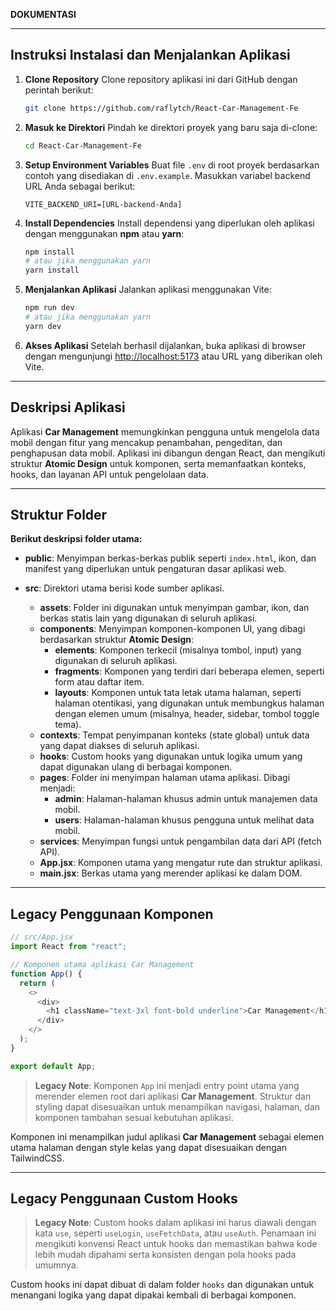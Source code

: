 **DOKUMENTASI**

---

## Instruksi Instalasi dan Menjalankan Aplikasi

1. **Clone Repository**
   Clone repository aplikasi ini dari GitHub dengan perintah berikut:

   ```bash
   git clone https://github.com/raflytch/React-Car-Management-Fe
   ```

2. **Masuk ke Direktori**
   Pindah ke direktori proyek yang baru saja di-clone:

   ```bash
   cd React-Car-Management-Fe
   ```

3. **Setup Environment Variables**
   Buat file `.env` di root proyek berdasarkan contoh yang disediakan di `.env.example`. Masukkan variabel backend URL Anda sebagai berikut:

   ```
   VITE_BACKEND_URI=[URL-backend-Anda]
   ```

4. **Install Dependencies**
   Install dependensi yang diperlukan oleh aplikasi dengan menggunakan **npm** atau **yarn**:

   ```bash
   npm install
   # atau jika menggunakan yarn
   yarn install
   ```

5. **Menjalankan Aplikasi**
   Jalankan aplikasi menggunakan Vite:

   ```bash
   npm run dev
   # atau jika menggunakan yarn
   yarn dev
   ```

6. **Akses Aplikasi**
   Setelah berhasil dijalankan, buka aplikasi di browser dengan mengunjungi [http://localhost:5173](http://localhost:5173) atau URL yang diberikan oleh Vite.

---

## Deskripsi Aplikasi

Aplikasi **Car Management** memungkinkan pengguna untuk mengelola data mobil dengan fitur yang mencakup penambahan, pengeditan, dan penghapusan data mobil. Aplikasi ini dibangun dengan React, dan mengikuti struktur **Atomic Design** untuk komponen, serta memanfaatkan konteks, hooks, dan layanan API untuk pengelolaan data.

---

## Struktur Folder

**Berikut deskripsi folder utama:**

- **public**: Menyimpan berkas-berkas publik seperti `index.html`, ikon, dan manifest yang diperlukan untuk pengaturan dasar aplikasi web.

- **src**: Direktori utama berisi kode sumber aplikasi.
  - **assets**: Folder ini digunakan untuk menyimpan gambar, ikon, dan berkas statis lain yang digunakan di seluruh aplikasi.
  - **components**: Menyimpan komponen-komponen UI, yang dibagi berdasarkan struktur **Atomic Design**:
    - **elements**: Komponen terkecil (misalnya tombol, input) yang digunakan di seluruh aplikasi.
    - **fragments**: Komponen yang terdiri dari beberapa elemen, seperti form atau daftar item.
    - **layouts**: Komponen untuk tata letak utama halaman, seperti halaman otentikasi, yang digunakan untuk membungkus halaman dengan elemen umum (misalnya, header, sidebar, tombol toggle tema).
  - **contexts**: Tempat penyimpanan konteks (state global) untuk data yang dapat diakses di seluruh aplikasi.
  - **hooks**: Custom hooks yang digunakan untuk logika umum yang dapat digunakan ulang di berbagai komponen.
  - **pages**: Folder ini menyimpan halaman utama aplikasi. Dibagi menjadi:
    - **admin**: Halaman-halaman khusus admin untuk manajemen data mobil.
    - **users**: Halaman-halaman khusus pengguna untuk melihat data mobil.
  - **services**: Menyimpan fungsi untuk pengambilan data dari API (fetch API).
  - **App.jsx**: Komponen utama yang mengatur rute dan struktur aplikasi.
  - **main.jsx**: Berkas utama yang merender aplikasi ke dalam DOM.

---

## Legacy Penggunaan Komponen

```javascript
// src/App.jsx
import React from "react";

// Komponen utama aplikasi Car Management
function App() {
  return (
    <>
      <div>
        <h1 className="text-3xl font-bold underline">Car Management</h1>
      </div>
    </>
  );
}

export default App;
```

> **Legacy Note**: Komponen `App` ini menjadi entry point utama yang merender elemen root dari aplikasi **Car Management**. Struktur dan styling dapat disesuaikan untuk menampilkan navigasi, halaman, dan komponen tambahan sesuai kebutuhan aplikasi.

Komponen ini menampilkan judul aplikasi **Car Management** sebagai elemen utama halaman dengan style kelas yang dapat disesuaikan dengan TailwindCSS.

---

## Legacy Penggunaan Custom Hooks

> **Legacy Note**: Custom hooks dalam aplikasi ini harus diawali dengan kata `use`, seperti `useLogin`, `useFetchData`, atau `useAuth`. Penamaan ini mengikuti konvensi React untuk hooks dan memastikan bahwa kode lebih mudah dipahami serta konsisten dengan pola hooks pada umumnya.

Custom hooks ini dapat dibuat di dalam folder `hooks` dan digunakan untuk menangani logika yang dapat dipakai kembali di berbagai komponen.
